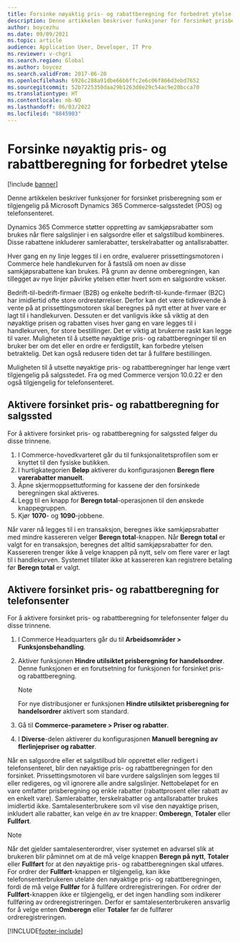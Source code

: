 ```yaml
---
title: Forsinke nøyaktig pris- og rabattberegning for forbedret ytelse
description: Denne artikkelen beskriver funksjoner for forsinket prisberegning som er tilgjengelig på Microsoft Dynamics 365 Commerce-salgsstedet (POS) og telefonsenteret.
author: boycezhu
ms.date: 09/09/2021
ms.topic: article
audience: Application User, Developer, IT Pro
ms.reviewer: v-chgri
ms.search.region: Global
ms.author: boycez
ms.search.validFrom: 2017-06-20
ms.openlocfilehash: 6926c288a91dbe66b6ffc2e6c06f866d3ebd7652
ms.sourcegitcommit: 52b7225350daa29b1263d8e29c54ac9e20bcca70
ms.translationtype: HT
ms.contentlocale: nb-NO
ms.lasthandoff: 06/03/2022
ms.locfileid: "8845903"
---
```

# <a name="delay-exact-price-and-discount-calculation-for-improved-performance"></a>Forsinke nøyaktig pris- og rabattberegning for forbedret ytelse

[!include [banner](includes/banner.md)]

Denne artikkelen beskriver funksjoner for forsinket prisberegning som er tilgjengelig på Microsoft Dynamics 365 Commerce-salgsstedet (POS) og telefonsenteret.

Dynamics 365 Commerce støtter oppretting av samkjøpsrabatter som brukes når flere salgslinjer i en salgsordre eller et salgstilbud kombineres. Disse rabattene inkluderer samlerabatter, terskelrabatter og antallsrabatter.

Hver gang en ny linje legges til i en ordre, evaluerer prissettingsmotoren i Commerce hele handlekurven for å fastslå om noen av disse samkjøpsrabattene kan brukes. På grunn av denne omberegningen, kan tillegget av nye linjer påvirke ytelsen etter hvert som en salgsordre vokser.

Bedrift-til-bedrift-firmaer (B2B) og enkelte bedrift-til-kunde-firmaer (B2C) har imidlertid ofte store ordrestørrelser. Derfor kan det være tidkrevende å vente på at prissettingsmotoren skal beregnes på nytt etter at hver vare er lagt til i handlekurven. Dessuten er det vanligvis ikke så viktig at den nøyaktige prisen og rabatten vises hver gang en vare legges til i handlekurven, for store bestillinger. Det er viktig at brukerne raskt kan legge til varer. Muligheten til å utsette nøyaktige pris- og rabattberegninger til en bruker ber om det eller en ordre er ferdigstilt, kan forbedre ytelsen betraktelig. Det kan også redusere tiden det tar å fullføre bestillingen.

Muligheten til å utsette nøyaktige pris- og rabattberegninger har lenge vært tilgjengelig på salgsstedet. Fra og med Commerce versjon 10.0.22 er den også tilgjengelig for telefonsenteret.

## <a name="enable-delayed-price-and-discount-calculation-for-pos"></a>Aktivere forsinket pris- og rabattberegning for salgssted

For å aktivere forsinket pris- og rabattberegning for salgssted følger du disse trinnene.

1. I Commerce-hovedkvarteret går du til funksjonalitetsprofilen som er knyttet til den fysiske butikken.
1. I hurtigkategorien **Beløp** aktiverer du konfigurasjonen **Beregn flere varerabatter manuelt**.
1. Åpne skjermoppsettutforming for kassene der den forsinkede beregningen skal aktiveres.
1. Legg til en knapp for **Beregn total**-operasjonen til den ønskede knappegruppen.
1. Kjør **1070**- og **1090**-jobbene.

Når varer nå legges til i en transaksjon, beregnes ikke samkjøpsrabatter med mindre kassereren velger **Beregn total**-knappen. Når **Beregn total** er valgt for en transaksjon, beregnes det alltid samkjøpsrabatter for den. Kassereren trenger ikke å velge knappen på nytt, selv om flere varer er lagt til i handlekurven. Systemet tillater ikke at kassereren kan registrere betaling før **Beregn total** er valgt.

## <a name="enable-delayed-price-and-discount-calculation-for-call-center"></a>Aktivere forsinket pris- og rabattberegning for telefonsenter

For å aktivere forsinket pris- og rabattberegning for telefonsenter følger du disse trinnene.

1. I Commerce Headquarters går du til **Arbeidsområder \> Funksjonsbehandling**.
1. Aktiver funksjonen **Hindre utilsiktet prisberegning for handelsordrer**. Denne funksjonen er en forutsetning for funksjonen for forsinket pris- og rabattberegning.

    > [!NOTE]
    > For nye distribusjoner er funksjonen **Hindre utilsiktet prisberegning for handelsordrer** aktivert som standard.

1. Gå til **Commerce-parametere \> Priser og rabatter**.
1. I **Diverse**-delen aktiverer du konfigurasjonen **Manuell beregning av flerlinjepriser og rabatter**.

Når en salgsordre eller et salgstilbud blir opprettet eller redigert i telefonsenteret, blir den nøyaktige pris- og rabattberegningen for den forsinket. Prissettingsmotoren vil bare vurdere salgslinjen som legges til eller redigeres, og vil ignorere alle andre salgslinjer. Nettobeløpet for en vare omfatter prisberegning og enkle rabatter (rabattprosent eller rabatt av en enkelt vare). Samlerabatter, terskelrabatter og antallsrabatter brukes imidlertid ikke. Samtalesenterbrukere som vil vise den nøyaktige prisen, inkludert alle rabatter, kan velge én av tre knapper: **Omberegn**, **Totaler** eller **Fullført**.

> [!NOTE]
> Når det gjelder samtalesenterordrer, viser systemet en advarsel slik at brukeren blir påminnet om at de må velge knappen **Beregn på nytt**, **Totaler** eller **Fullført** for at den nøyaktige pris- og rabattberegningen skal utføres. For ordrer der **Fullført**-knappen er tilgjengelig, kan ikke telefonsenterbrukeren utelate den nøyaktige pris- og rabattberegningen, fordi de må velge **Fullfør** for å fullføre ordreregistreringen. For ordrer der **Fullført**-knappen ikke er tilgjengelig, er det ingen handling som indikerer fullføring av ordreregistreringen. Derfor er samtalesenterbrukeren ansvarlig for å velge enten **Omberegn** eller **Totaler** før de fullfører ordreregistreringen.

[!INCLUDE[footer-include](../includes/footer-banner.md)]
